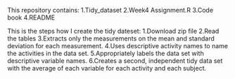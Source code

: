 This repository contains:
1.Tidy_dataset
2.Week4 Assignment.R
3.Code book
4.README

This is the steps how I create the tidy dateset:
1.Download zip file
2.Read the tables
3.Extracts only the measurements on the mean and standard deviation for each measurement. 
4.Uses descriptive activity names to name the activities in the data set.
5.Appropriately labels the data set with descriptive variable names.
6.Creates a second, independent tidy data set with the average of each variable for each activity and each subject.

